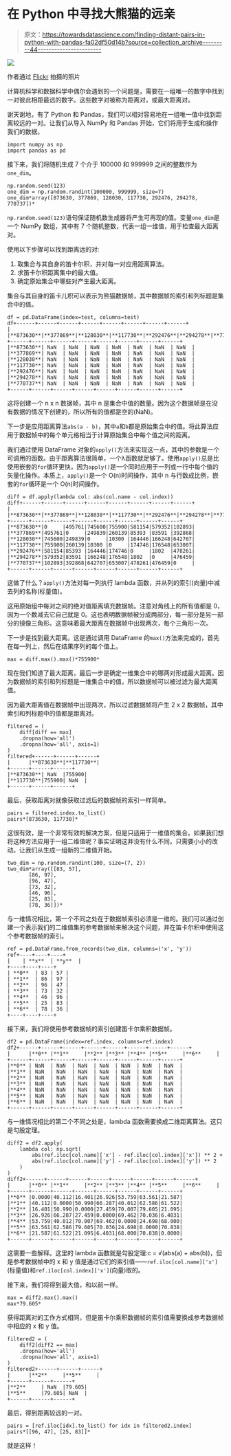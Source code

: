 # 在 Python 中寻找大熊猫的远亲

> 原文：<https://towardsdatascience.com/finding-distant-pairs-in-python-with-pandas-fa02df50d14b?source=collection_archive---------44----------------------->

![](img/3f1e4d56aa158502d6828c1ff9ae43f4.png)

作者通过 [Flickr](https://www.flickr.com/photos/cmmorrow/13233889483/in/dateposted/) 拍摄的照片

计算机科学和数据科学中偶尔会遇到的一个问题是，需要在一组唯一的数字中找到一对彼此相距最远的数字。这些数字对被称为距离对，或最大距离对。

谢天谢地，有了 Python 和 Pandas，我们可以相对容易地在一组唯一值中找到距离较远的一对。让我们从导入 NumPy 和 Pandas 开始，它们将用于生成和操作我们的数据。

```
import numpy as np
import pandas as pd
```

接下来，我们将随机生成 7 个介于 100000 和 999999 之间的整数作为`one_dim`。

```
np.random.seed(123)
one_dim = np.random.randint(100000, 999999, size=7)
one_dim*array([873630, 377869, 128030, 117730, 292476, 294278, 770737])*
```

`np.random.seed(123)`语句保证随机数生成器将产生可再现的值。变量`one_dim`是一个 NumPy 数组，其中有 7 个随机整数，代表一组一维值，用于检查最大距离对。

使用以下步骤可以找到距离远的对:

1.  取集合与其自身的笛卡尔积，并对每一对应用距离算法。
2.  求笛卡尔积距离集中的最大值。
3.  确定原始集合中哪些对产生最大距离。

集合与其自身的笛卡儿积可以表示为熊猫数据帧，其中数据帧的索引和列标题是集合中的值。

```
df = pd.DataFrame(index=test, columns=test)
df+------+------+------+------+------+------+------+------+
|      |**873630**|**377869**|**128030**|**117730**|**292476**|**294278**|**770737**|
+------+------+------+------+------+------+------+------+
|**873630**| NaN  | NaN  | NaN  | NaN  | NaN  | NaN  | NaN  |
|**377869**| NaN  | NaN  | NaN  | NaN  | NaN  | NaN  | NaN  |
|**128030**| NaN  | NaN  | NaN  | NaN  | NaN  | NaN  | NaN  |
|**117730**| NaN  | NaN  | NaN  | NaN  | NaN  | NaN  | NaN  |
|**292476**| NaN  | NaN  | NaN  | NaN  | NaN  | NaN  | NaN  |
|**294278**| NaN  | NaN  | NaN  | NaN  | NaN  | NaN  | NaN  |
|**770737**| NaN  | NaN  | NaN  | NaN  | NaN  | NaN  | NaN  |
+------+------+------+------+------+------+------+------+
```

这将创建一个 n x n 数据帧，其中 n 是集合中值的数量。因为这个数据帧是在没有数据的情况下创建的，所以所有的值都是空的(NaN)。

下一步是应用距离算法`abs(a - b)`，其中`a`和`b`都是原始集合中的值。将此算法应用于数据帧中的每个单元格相当于计算原始集合中每个值之间的距离。

我们通过使用 DataFrame 对象的`apply()`方法来实现这一点，其中的参数是一个可调用的函数。由于距离算法很简单，一个λ函数就足够了。使用`apply()`总是比使用嵌套的`for`循环更快，因为`apply()`是一个同时应用于一列或一行中每个值的矢量化操作。本质上，`apply()`是一个 O(n)时间操作，其中 n 与行数成比例，嵌套的`for`循环是一个 O(n)时间操作。

```
diff = df.apply(lambda col: abs(col.name - col.index))
diff+------+------+------+------+------+------+------+------+
|      |**873630**|**377869**|**128030**|**117730**|**292476**|**294278**|**770737**|
+------+------+------+------+------+------+------+------+
|**873630**|0     |495761|745600|755900|581154|579352|102893|
|**377869**|495761|0     |249839|260139|85393 |83591 |392868|
|**128030**|745600|249839|0     |10300 |164446|166248|642707|
|**117730**|755900|260139|10300 |0     |174746|176548|653007|
|**292476**|581154|85393 |164446|174746|0     |1802  |478261|
|**294278**|579352|83591 |166248|176548|1802  |0     |476459|
|**770737**|102893|392868|642707|653007|478261|476459|0     |
+------+------+------+------+------+------+------+------+
```

这做了什么？`apply()`方法对每一列执行 lambda 函数，并从列的索引(向量)中减去列的名称(标量值)。

这用原始组中每对之间的绝对值距离填充数据帧。注意对角线上的所有值都是 0，因为一个数减去它自己就是 0。这也表明数据帧被分成两部分，每一部分是另一部分的镜像三角形。这意味着最大距离在数据帧中出现两次，每个三角形一次。

下一步是找到最大距离。这是通过调用 DataFrame 的`max()`方法来完成的，首先在每一列上，然后在结果序列的每个值上。

```
max = diff.max().max()*755900*
```

现在我们知道了最大距离，最后一步是确定一维集合中的哪两对形成最大距离。因为数据帧的索引和列标题是一维集合中的值，所以数据帧可以被过滤为最大距离值。

因为最大距离值在数据帧中出现两次，所以过滤数据帧将产生 2 x 2 数据帧，其中索引和列标题中的值都是距离对。

```
filtered = (
    diff[diff == max]
    .dropna(how='all')
    .dropna(how='all', axis=1)
)
filtered+------+------+------+
|      |**873630**|**117730**|
+------+------+------+
|**873630**| NaN  |755900|
|**117730**|755900| NaN  |
+------+------+------+
```

最后，获取距离对就像获取过滤后的数据帧的索引一样简单。

```
pairs = filtered.index.to_list()
pairs*[873630, 117730]*
```

这很有效，是一个非常有效的解决方案，但是只适用于一维值的集合。如果我们想将这种方法应用于一组二维值呢？事实证明这并没有什么不同，只需要小小的改动。让我们从生成一组新的二维值开始。

```
two_dim = np.random.randint(100, size=(7, 2))
two_dim*array([[83, 57],
       [86, 97],
       [96, 47],
       [73, 32],
       [46, 96],
       [25, 83],
       [78, 36]])*
```

与一维情况相比，第一个不同之处在于数据帧索引必须是一维的。我们可以通过创建一个表示我们的二维值集的参考数据帧来解决这个问题，并在笛卡尔积中使用这个参考数据帧的索引。

```
ref = pd.DataFrame.from_records(two_dim, columns=('x', 'y'))
ref+----+----+----+
|    | **x**  | **y**  |
+----+----+----+
| **0**  | 83 | 57 |
| **1**  | 86 | 97 |
| **2**  | 96 | 47 |
| **3**  | 73 | 32 |
| **4**  | 46 | 96 |
| **5**  | 25 | 83 |
| **6**  | 78 | 36 |
+----+----+----+
```

接下来，我们将使用参考数据帧的索引创建笛卡尔乘积数据帧。

```
df2 = pd.DataFrame(index=ref.index, columns=ref.index)
df2+------+------+------+------+------+------+------+------+
|      |**0** |**1**     |**2** |**3** |**4** |**5**     |**6**     |
+------+------+------+------+------+------+------+------+
|**0** | NaN  | NaN  | NaN  | NaN  | NaN  | NaN  | NaN  |
|**1** | NaN  | NaN  | NaN  | NaN  | NaN  | NaN  | NaN  |
|**2** | NaN  | NaN  | NaN  | NaN  | NaN  | NaN  | NaN  |
|**3** | NaN  | NaN  | NaN  | NaN  | NaN  | NaN  | NaN  |
|**4** | NaN  | NaN  | NaN  | NaN  | NaN  | NaN  | NaN  |
|**5** | NaN  | NaN  | NaN  | NaN  | NaN  | NaN  | NaN  |
|**6** | NaN  | NaN  | NaN  | NaN  | NaN  | NaN  | NaN  |
+------+------+------+------+------+------+------+------+
```

与一维情况相比的第二个不同之处是，lambda 函数需要换成二维距离算法。这只是勾股定理。

```
diff2 = df2.apply(
    lambda col: np.sqrt(
        abs(ref.iloc[col.name]['x'] - ref.iloc[col.index]['x']) ** 2 +
        abs(ref.iloc[col.name]['y'] - ref.iloc[col.index]['y']) ** 2
    )
)
diff2+------+------+------+------+------+------+------+------+
|      |**0** |**1**     |**2** |**3** |**4** |**5**     |**6**     |
+------+------+------+------+------+------+------+------+
|**0** |0.0000|40.112|16.401|26.926|53.759|63.561|21.587|
|**1** |40.112|0.0000|50.990|66.287|40.012|62.586|61.522|
|**2** |16.401|50.990|0.0000|27.459|70.007|79.605|21.095|
|**3** |26.926|66.287|27.459|0.0000|69.462|70.036|6.4031|
|**4** |53.759|40.012|70.007|69.462|0.0000|24.698|68.000|
|**5** |63.561|62.586|79.605|70.036|24.698|0.0000|70.838|
|**6** |21.587|61.522|21.095|6.4031|68.000|70.838|0.0000|
+------+------+------+------+------+------+------+------+
```

这需要一些解释。这里的 lambda 函数就是勾股定理:c = √(abs(a) + abs(b))，但是参考数据帧中的 x 和 y 值是通过它们的索引值——`ref.iloc[col.name]['x']`(标量值)和`ref.iloc[col.index]['x']`(向量)取的。

接下来，我们将得到最大值，和以前一样。

```
max = diff2.max().max()
max*79.605*
```

获得距离对的工作方式相同，但是笛卡尔乘积数据帧的索引值需要换成参考数据帧中相应的 x 和 y 值。

```
filtered2 = (
    diff2[diff2 == max]
    .dropna(how='all')
    .dropna(how='all', axis=1)
)
filtered2+------+------+------+
|      |**2**     |**5**     |
+------+------+------+
|**2**     | NaN  |79.605|
|**5**     |79.605| NaN  |
+------+------+------+
```

最后，得到距离较远的一对。

```
pairs = [ref.iloc[idx].to_list() for idx in filtered2.index]
pairs*[[96, 47], [25, 83]]*
```

就是这样！